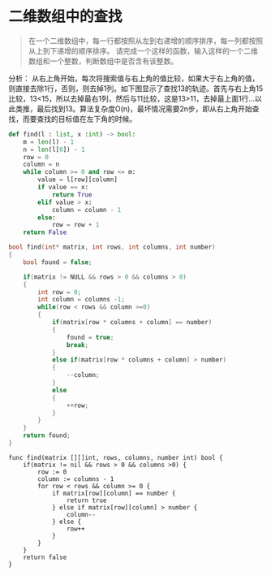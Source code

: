 # 二维数组中的查找

> 在一个二维数组中，每一行都按照从左到右递增的顺序排序，每一列都按照从上到下递增的顺序排序。
> 请完成一个这样的函数，输入这样的一个二维数组和一个整数，判断数组中是否含有该整数。

分析： 从右上角开始，每次将搜索值与右上角的值比较，如果大于右上角的值，则直接去除1行，否则，则去掉1列。如下图显示了查找13的轨迹。首先与右上角15比较，13<15，所以去掉最右1列，然后与11比较，这是13>11，去掉最上面1行…以此类推，最后找到13。算法复杂度O(n)，最坏情况需要2n步，即从右上角开始查找，而要查找的目标值在左下角的时候。


```python
def find(l : list, x :int) -> bool:
    m = len(l) - 1
    n = len(l[0]) - 1
    row = 0
    column = n
    while column >= 0 and row <= m:
        value = l[row][column]
        if value == x:
            return True
        elif value > x:
            column = column - 1
        else:
            row = row + 1
    return False
```

```c
bool find(int* matrix, int rows, int columns, int number)
{
    bool found = false;

    if(matrix != NULL && rows > 0 && columns > 0)
    {
        int row = 0;
        int column = columns -1;
        while(row < rows && column >=0)
        {
            if(matrix[row * columns + column] == number)
            {
                found = true;
                break;
            }
            else if(matrix[row * columns + column] > number) 
            {
                --column;
            }
            else
            {
                ++row;
            }
        }
    }
    return found;
}
```

```golang
func find(matrix [][]int, rows, columns, number int) bool {
	if(matrix != nil && rows > 0 && columns >0) {
		row := 0
		column := columns - 1
		for row < rows && column >= 0 {
			if matrix[row][column] == number {
				return true
			} else if matrix[row][column] > number {
				column--
			} else {
				row++
			}
		}
	}
	return false
}
```